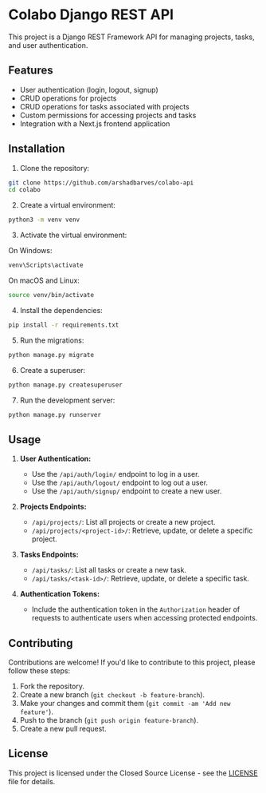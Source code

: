 # Colabo Django REST API

This project is a Django REST Framework API for managing projects, tasks, and user authentication.

## Features

- User authentication (login, logout, signup)
- CRUD operations for projects
- CRUD operations for tasks associated with projects
- Custom permissions for accessing projects and tasks
- Integration with a Next.js frontend application

## Installation

1. Clone the repository:

```bash
git clone https://github.com/arshadbarves/colabo-api
cd colabo
```

2. Create a virtual environment:

```bash
python3 -m venv venv
```

3. Activate the virtual environment:

On Windows:

```bash
venv\Scripts\activate
```

On macOS and Linux:

```bash
source venv/bin/activate
```

4. Install the dependencies:

```bash
pip install -r requirements.txt
```

5. Run the migrations:

```bash
python manage.py migrate
```

6. Create a superuser:

```bash
python manage.py createsuperuser
```

7. Run the development server:

```bash
python manage.py runserver
```

## Usage

1. **User Authentication:**

   - Use the `/api/auth/login/` endpoint to log in a user.
   - Use the `/api/auth/logout/` endpoint to log out a user.
   - Use the `/api/auth/signup/` endpoint to create a new user.

2. **Projects Endpoints:**

   - `/api/projects/`: List all projects or create a new project.
   - `/api/projects/<project-id>/`: Retrieve, update, or delete a specific project.

3. **Tasks Endpoints:**

   - `/api/tasks/`: List all tasks or create a new task.
   - `/api/tasks/<task-id>/`: Retrieve, update, or delete a specific task.

4. **Authentication Tokens:**

   - Include the authentication token in the `Authorization` header of requests to authenticate users when accessing protected endpoints.

## Contributing

Contributions are welcome! If you'd like to contribute to this project, please follow these steps:

1. Fork the repository.
2. Create a new branch (`git checkout -b feature-branch`).
3. Make your changes and commit them (`git commit -am 'Add new feature'`).
4. Push to the branch (`git push origin feature-branch`).
5. Create a new pull request.

## License

This project is licensed under the Closed Source License - see the [LICENSE](LICENSE.md) file for details.
